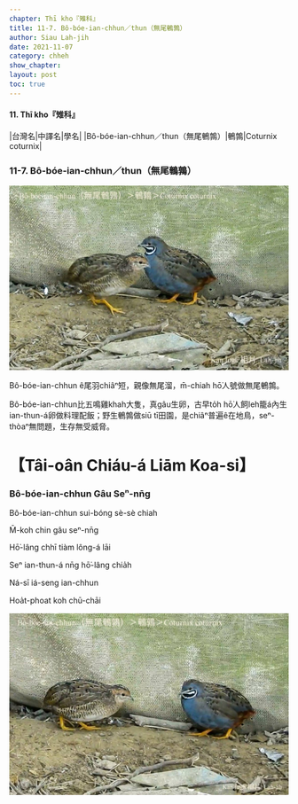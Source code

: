 ```yaml
---
chapter: Thī kho『雉科』
title: 11-7. Bô-bóe-ian-chhun／thun（無尾鵪鶉）
author: Siau Lah-jih
date: 2021-11-07
category: chheh
show_chapter: 
layout: post
toc: true
---
```


#### 11. Thī kho『雉科』

|台灣名|中譯名|學名|
|Bô-bóe-ian-chhun／thun（無尾鵪鶉）|鵪鶉|Coturnix coturnix|


### 11-7. Bô-bóe-ian-chhun／thun（無尾鵪鶉）


![](../too5/11/11-7-1.Bô-bóe-ian-chhun.jpg)


Bô-bóe-ian-chhun ê尾羽chiâⁿ短，親像無尾溜，m̄-chiah hō͘人號做無尾鵪鶉。

Bô-bóe-ian-chhun比五鳴雞khah大隻，真gâu生卵，古早to̍h hō͘人飼leh籠á內生ian-thun-á卵做料理配飯；野生鵪鶉做siū tī田園，是chiâⁿ普遍ê在地鳥，seⁿ-thòaⁿ無問題，生存無受威脅。



# 【Tâi-oân Chiáu-á Liām Koa-si】

### **Bô-bóe-ian-chhun Gâu Seⁿ-nn̄g**

Bô-bóe-ian-chhun sui-bóng sè-sè chiah

M̄-koh chin gâu seⁿ-nn̄g

Hō͘-lâng chhī tiàm lông-á lāi

Seⁿ ian-thun-á nn̄g hō͘-lâng chia̍h

Ná-sī iá-seng ian-chhun

Hoa̍t-phoat koh chū-chāi



![](../too5/11/11-7-2.Bô-bóe-ian-chhun.jpg)

